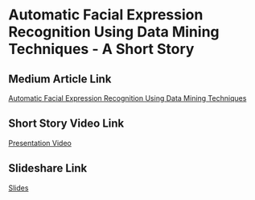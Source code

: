 # Automatic Facial Expression Recognition Using Data Mining Techniques - A Short Story

## Medium Article Link 
<a href="https://medium.com/@arshia.sali/automatic-facial-expression-recognition-using-data-mining-techniques-2ede9fe3c72b">Automatic Facial Expression Recognition Using Data Mining Techniques</a>

## Short Story Video Link
<a href="https://www.youtube.com/watch?v=L6WcDC1MmkE">Presentation Video</a>

## Slideshare Link
<a href="https://www.slideshare.net/ArshiaSali1/data-mining-facial-expression-recognition">Slides</a>
